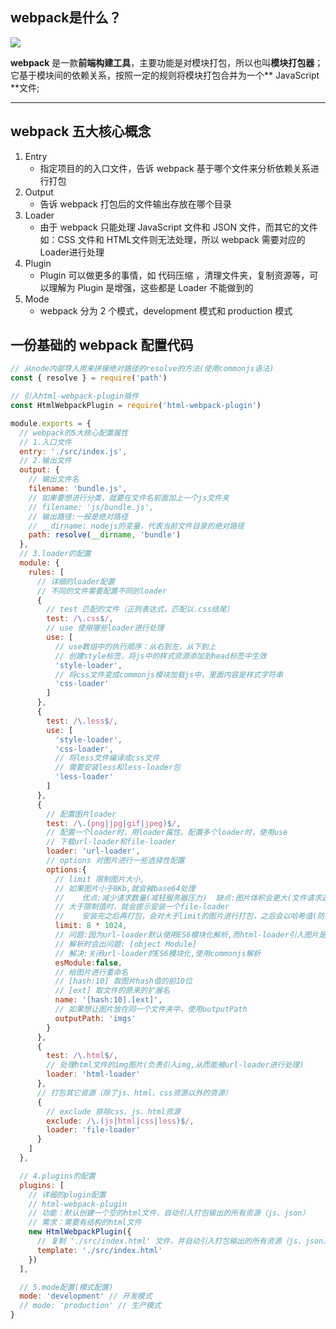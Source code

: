 ## webpack是什么？
![](https://gimg2.baidu.com/image_search/src=http%3A%2F%2F5b0988e595225.cdn.sohucs.com%2Fimages%2F20180125%2F1f5e8e881e364ef5b2f37e14cdbae7ba.jpeg&refer=http%3A%2F%2F5b0988e595225.cdn.sohucs.com&app=2002&size=f9999,10000&q=a80&n=0&g=0n&fmt=jpeg?sec=1618390077&t=5f583fd7b2ead56f2fed29bc520159f6)

**webpack** 是一款**前端构建工具**，主要功能是对模块打包，所以也叫**模块打包器**；它基于模块间的依赖关系，按照一定的规则将模块打包合并为一个** JavaScript **文件;

---

## webpack 五大核心概念

1. Entry
   - 指定项目的的入口文件，告诉 webpack 基于哪个文件来分析依赖关系进行打包
2. Output
   - 告诉 webpack 打包后的文件输出存放在哪个目录
3. Loader
   - 由于 webpack 只能处理 JavaScript 文件和 JSON 文件，而其它的文件如：CSS 文件和 HTML文件则无法处理，所以 webpack 需要对应的 Loader进行处理
4. Plugin
   - Plugin 可以做更多的事情，如 代码压缩 ，清理文件夹，复制资源等，可以理解为 Plugin 是增强，这些都是 Loader 不能做到的
5. Mode
   - webpack 分为 2 个模式，development 模式和 production 模式

## 一份基础的 webpack 配置代码

```javascript
// 从node内部导入用来拼接绝对路径的resolve的方法(使用commonjs语法)
const { resolve } = require('path')

// 引入html-webpack-plugin插件
const HtmlWebpackPlugin = require('html-webpack-plugin')

module.exports = {
  // webpack的5大核心配置属性
  // 1.入口文件
  entry: './src/index.js',
  // 2.输出文件
  output: {
    // 输出文件名
    filename: 'bundle.js',
    // 如果要想进行分类，就要在文件名前面加上一个js文件夹
    // filename: 'js/bundle.js',
    // 输出路径:一般是绝对路径
    // __dirname: nodejs的变量，代表当前文件目录的绝对路径
    path: resolve(__dirname, 'bundle')
  },
  // 3.loader的配置
  module: {
    rules: [
      // 详细的loader配置
      // 不同的文件需要配置不同的loader
      {
        // test 匹配的文件（正则表达式，匹配以.css结尾）
        test: /\.css$/,
        // use 使用哪些loader进行处理
        use: [
          // use数组中的执行顺序：从右到左，从下到上
          // 创建style标签，将js中的样式资源添加到head标签中生效
          'style-loader',
          // 将css文件变成commonjs模块加载js中，里面内容是样式字符串
          'css-loader'
        ]
      },
      {
        test: /\.less$/,
        use: [
          'style-loader',
          'css-loader',
          // 将less文件编译成css文件
          // 需要安装less和less-loader包
          'less-loader'
        ]
      },
      {
        // 配置图片loader
        test: /\.(png|jpg|gif|jpeg)$/,
        // 配置一个loader时，用loader属性。配置多个loader时，使用use
        // 下载url-loader和file-loader
        loader: 'url-loader',
        // options 对图片进行一些选择性配置
        options:{
          // limit 限制图片大小,
          // 如果图片小于8Kb,就会被base64处理
          //    优点:减少请求数量(减轻服务器压力)  缺点:图片体积会更大(文件请求速度会更慢)
          // 大于限制值时，就会提示安装一个file-loader
          //    安装完之后再打包，会对大于limit的图片进行打包，之后会以哈希值(防止名字重复)命名
          limit: 8 * 1024,
          // 问题:因为url-loader默认使用ES6模块化解析,而html-loader引入图片是commonjs模块
          // 解析时会出问题: [object Module]
          // 解决:关闭url-loader的ES6模块化,使用commonjs解析
          esModule:false,
          // 给图片进行重命名
          // [hash:10] 取图片hash值的前10位
          // [ext] 取文件的原来的扩展名
          name: '[hash:10].[ext]',
          // 如果想让图片放在同一个文件夹中，使用outputPath
          outputPath: 'imgs'
        }
      },
      {
        test: /\.html$/,
        // 处理html文件的img图片(负责引入img,从而能被url-loader进行处理)
        loader: 'html-loader'
      },
      // 打包其它资源（除了js、html、css资源以外的资源）
      {
        // exclude 排除css、js、html资源
        exclude: /\.(js|html|css|less)$/,
        loader: 'file-loader'
      }
    ]
  },

  // 4.plugins的配置
  plugins: [
    // 详细的plugin配置
    // html-webpack-plugin
    // 功能：默认创建一个空的html文件，自动引入打包输出的所有资源（js、json）
    // 需求：需要有结构的html文件
    new HtmlWebpackPlugin({
      // 复制 './src/index.html' 文件，并自动引入打包输出的所有资源（js、json）
      template: './src/index.html'
    })
  ],

  // 5.mode配置(模式配置)
  mode: 'development' // 开发模式
  // mode: 'production' // 生产模式
}
```




